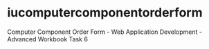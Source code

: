 # iucomputercomponentorderform
Computer Component Order Form - Web Application Development - Advanced Workbook Task 6
